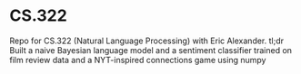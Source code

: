 # CS.322
Repo for CS.322 (Natural Language Processing) with Eric Alexander. tl;dr Built a naive Bayesian language model and a sentiment classifier trained on film review data and a NYT-inspired connections game using numpy
